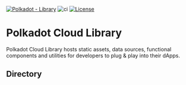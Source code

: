 <!-- markdown-link-check-disable -->

[![Polkadot - Library](https://img.shields.io/badge/Polkadot-Library-E6007A?logo=polkadot&logoColor=E6007A)]([https://github.com/polkadot-cloud/library]) ![ci](https://github.com/polkadot-cloud/library/actions/workflows/main.yml/badge.svg) [![License](https://img.shields.io/badge/License-GPL_3.0_only-blue.svg)](https://opensource.org/license/gpl-3-0/)

<!-- markdown-link-check-enable -->

# Polkadot Cloud Library

Polkadot Cloud Library hosts static assets, data sources, functional components and utilities for developers to plug &amp; play into their dApps.

## Directory
